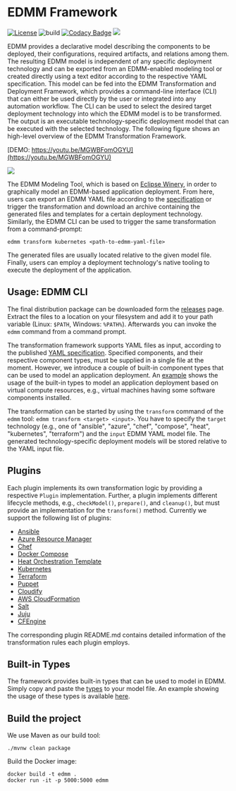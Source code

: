 # EDMM Framework

[![License](https://img.shields.io/badge/License-Apache%202.0-blue.svg)](https://opensource.org/licenses/Apache-2.0)
![build](https://github.com/UST-EDMM/edmm/workflows/build/badge.svg)
[![Codacy Badge](https://api.codacy.com/project/badge/Grade/d46d2287b3084689be0247e1aed91bc9)](https://www.codacy.com/manual/miwurster/edmm?utm_source=github.com&amp;utm_medium=referral&amp;utm_content=UST-EDMM/edmm&amp;utm_campaign=Badge_Grade)
[![](https://jitpack.io/v/UST-EDMM/edmm.svg)](https://jitpack.io/#UST-EDMM/edmm)

EDMM provides a declarative model describing the components to be deployed, their configurations, required artifacts, and relations among them.
The resulting EDMM model is independent of any specific deployment technology and can be exported from an EDMM-enabled modeling tool or created directly using a text editor according to the respective YAML specification.
This model can be fed into the EDMM Transformation and Deployment Framework, which provides a command-line interface (CLI) that can either be used directly by the user or integrated into any automation workflow.
The CLI can be used to select the desired target deployment technology into which the EDMM model is to be transformed.
The output is an executable technology-specific deployment model that can be executed with the selected technology.
The following figure shows an high-level overview of the EDMM Transformation Framework.

[DEMO: https://youtu.be/MGWBFomOGYU](https://youtu.be/MGWBFomOGYU)

![](docs/overview.png)


The EDMM Modeling Tool, which is based on [Eclipse Winery](https://github.com/eclipse/winery), in order to graphically model an EDMM-based application deployment.
From here, users can export an EDMM YAML file according to the [specification](https://github.com/UST-EDMM/spec-yaml) or trigger the transformation and download an archive containing the generated files and templates for a certain deployment technology. 
Similarly, the EDMM CLI can be used to trigger the same transformation from a command-prompt:

```shell
edmm transform kubernetes <path-to-edmm-yaml-file>
```

The generated files are usually located relative to the given model file.
Finally, users can employ a deployment technology's native tooling to execute the deployment of the application.



## Usage: EDMM CLI

The final distribution package can be downloaded form the [releases](https://github.com/UST-EDMM/edmm/releases) page.
Extract the files to a location on your filesystem and add it to your path variable (Linux: `$PATH`, Windows: `%PATH%`).
Afterwards you can invoke the `edmm` command from a command prompt.

The transformation framework supports YAML files as input, according to the published [YAML specification](https://github.com/UST-EDMM/spec-yaml).
Specified components, and their respective component types, must be supplied in a single file at the moment.
However, we introduce a couple of built-in component types that can be used to model an application deployment.
An [example](edmm-core/src/test/resources/templates/scenario_iaas.yml) shows the usage of the built-in types to model an application deployment based on virtual compute resources, e.g., virtual machines having some software components installed.

The transformation can be started by using the `transform` command of the `edmm` tool: `edmm transform <target> <input>`.
You have to specify the `target` technology (e.g., one of "ansible", "azure", "chef", "compose", "heat", "kubernetes", "terraform") and the `input` EDMM YAML model file.
The generated technology-specific deployment models will be stored relative to the YAML input file.



## Plugins

Each plugin implements its own transformation logic by providing a respective `Plugin` implementation.
Further, a plugin implements different lifecycle methods, e.g., `checkModel()`, `prepare()`, and `cleanup()`, but must provide an implementation for the `transform()` method.
Currently we support the following list of plugins:

* [Ansible](edmm-core/src/main/java/io/github/edmm/plugins/ansible)
* [Azure Resource Manager](edmm-core/src/main/java/io/github/edmm/plugins/azure)
* [Chef](edmm-core/src/main/java/io/github/edmm/plugins/chef)
* [Docker Compose](edmm-core/src/main/java/io/github/edmm/plugins/compose)
* [Heat Orchestration Template](edmm-core/src/main/java/io/github/edmm/plugins/heat)
* [Kubernetes](edmm-core/src/main/java/io/github/edmm/plugins/kubernetes)
* [Terraform](edmm-core/src/main/java/io/github/edmm/plugins/terraform)
* [Puppet](edmm-core/src/main/java/io/github/edmm/plugins/puppet)
* [Cloudify](edmm-core/src/main/java/io/github/edmm/plugins/cloudify)
* [AWS CloudFormation](edmm-core/src/main/java/io/github/edmm/plugins/cfn)
* [Salt](edmm-core/src/main/java/io/github/edmm/plugins/salt)
* [Juju](edmm-core/src/main/java/io/github/edmm/plugins/juju)
* [CFEngine](edmm-core/src/main/java/io/github/edmm/plugins/cfengine)

The corresponding plugin README.md contains detailed information of the transformation rules each plugin employs.



## Built-in Types

The framework provides built-in types that can be used to model in EDMM.
Simply copy and paste the [types](docs/types.yml) to your model file.
An example showing the usage of these types is available [here](edmm-core/src/test/resources/templates/scenario_iaas.yml).

## Build the project

We use Maven as our build tool:

```shell
./mvnw clean package
```

Build the Docker image:

```shell
docker build -t edmm .
docker run -it -p 5000:5000 edmm
```
